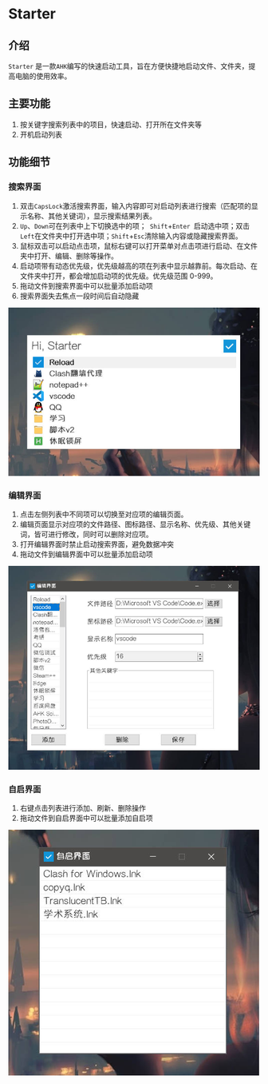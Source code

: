 # Starter

## 介绍

`Starter` 是一款`AHK`编写的快速启动工具，旨在方便快捷地启动文件、文件夹，提高电脑的使用效率。

## 主要功能

1. 按关键字搜索列表中的项目，快速启动、打开所在文件夹等
2. 开机启动列表

## 功能细节

### 搜索界面

1. 双击`CapsLock`激活搜索界面，输入内容即可对启动列表进行搜索（匹配项的显示名称、其他关键词），显示搜索结果列表。
2. `Up`、`Down`可在列表中上下切换选中的项；` Shift`+`Enter `启动选中项；双击`Left`在文件夹中打开选中项；`Shift`+`Esc`清除输入内容或隐藏搜索界面。
3. 鼠标双击可以启动点击项，鼠标右键可以打开菜单对点击项进行启动、在文件夹中打开、编辑、删除等操作。
4. 启动项带有动态优先级，优先级越高的项在列表中显示越靠前。每次启动、在文件夹中打开，都会增加启动项的优先级。优先级范围 0-999。
5. 拖动文件到搜索界面中可以批量添加启动项
6. 搜索界面失去焦点一段时间后自动隐藏

![搜索界面](.\screenshot\image_1.jpg)

### 编辑界面

1. 点击左侧列表中不同项可以切换至对应项的编辑页面。
2. 编辑页面显示对应项的文件路径、图标路径、显示名称、优先级、其他关键词，皆可进行修改，同时可以删除对应项。
3. 打开编辑界面时禁止启动搜索界面，避免数据冲突
4. 拖动文件到编辑界面中可以批量添加启动项

![编辑界面](.\screenshot\image_2.jpg)

### 自启界面

1. 右键点击列表进行添加、刷新、删除操作
2. 拖动文件到自启界面中可以批量添加自启项

![自启界面](.\screenshot\image_3.jpg)
